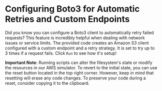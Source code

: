 # Configuring Boto3 for Automatic Retries and Custom Endpoints

Did you know you can configure a Boto3 client to automatically retry failed requests? This feature is incredibly helpful when dealing with network issues or service limits. The provided code creates an Amazon S3 client configured with a custom endpoint and a retry strategy. It is set to try up to 3 times if a request fails. Click `Run` to see how it's setup!

**Important Note**: Running scripts can alter the filesystem's state or modify the resources in our AWS simulator. To revert to the initial state, you can use the reset button located in the top right corner. However, keep in mind that resetting will erase any code changes. To preserve your code during a reset, consider copying it to the clipboard.